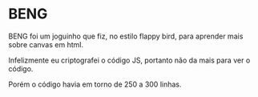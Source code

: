 # BENG
BENG foi um joguinho que fiz, no estilo flappy bird, para aprender mais sobre canvas em html.

Infelizmente eu criptografei o código JS, portanto não da mais para ver o código. 

Porém o código havia em torno de 250 a 300 linhas.
